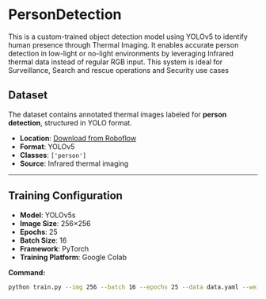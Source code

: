 # PersonDetection
This is a custom-trained object detection model using YOLOv5 to identify human presence through Thermal Imaging.  It enables accurate person detection in low-light or no-light environments by leveraging Infrared thermal data instead of regular RGB input.  This system is ideal for Surveillance, Search and rescue operations and Security use cases

## Dataset

The dataset contains annotated thermal images labeled for **person detection**, structured in YOLO format.

- **Location**: [Download from Roboflow](https://universe.roboflow.com/smart2/persondection-61bc2/dataset/5)
- **Format**: YOLOv5
- **Classes**: `['person']`
- **Source**: Infrared thermal imaging

---

## Training Configuration

- **Model**: YOLOv5s
- **Image Size**: 256×256
- **Epochs**: 25
- **Batch Size**: 16
- **Framework**: PyTorch
- **Training Platform**: Google Colab

**Command:**
```bash
python train.py --img 256 --batch 16 --epochs 25 --data data.yaml --weights yolov5s.pt --cache
